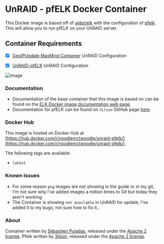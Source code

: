 # UnRAID - pfELK Docker Container

This Docker image is based off of [sebp/elk](https://hub.docker.com/r/sebp/elk/) with the configuration of [pfelk](https://github.com/3ilson/pfelk). This will allow you to run pfELK on your UnRAID server.

## Container Requirements

- [x] [GeoIPUpdate MaxMind Container](docs/MaxMind-Container.md) UnRAID Configuration

- [x] [UnRAID-pfELK](docs/UnRAID-pfELK.md) UnRAID Configuration

![image](https://raw.githubusercontent.com/3ilson/pfelk/master/Images/dashboards.gif)

### Documentation

- Documentation of the base container that this image is based on can be found on the [ELK Docker image documentation web page](http://elk-docker.readthedocs.io/).
- Documentation for pfELK can be found on `3ilson` GitHub page [here](https://github.com/3ilson/pfelk).

### Docker Hub

This image is hosted on Docker Hub at [https://hub.docker.com/r/noodlemctwoodle/unraid-pfelk/](https://hub.docker.com/r/noodlemctwoodle/unraid-pfelk/).

The following tags are available:

- `latest`

### Known Issues

- For some reason `png` images are not showing in the guide or in my git, I'm not sure why I've added images a million times to Git but today they aren't working.
- The Container is showing `not available` in UnRAID for update, I've added it to my bugs, not sure how to fix it..

### About

Container written by [Sébastien Pujadas](https://pujadas.net), released under the [Apache 2 license](https://www.apache.org/licenses/LICENSE-2.0).
Pfelk written by [3ilson](https://github.com/3ilson), released under the [Apache 2 license](https://www.apache.org/licenses/LICENSE-2.0).
